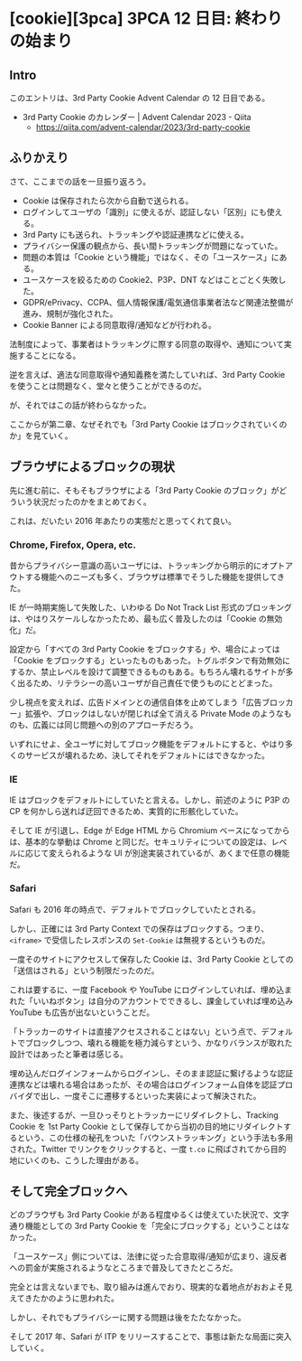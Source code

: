 # [cookie][3pca] 3PCA 12 日目: 終わりの始まり

## Intro

このエントリは、3rd Party Cookie Advent Calendar の 12 日目である。

- 3rd Party Cookie のカレンダー | Advent Calendar 2023 - Qiita
  - https://qiita.com/advent-calendar/2023/3rd-party-cookie


## ふりかえり

さて、ここまでの話を一旦振り返ろう。

- Cookie は保存されたら次から自動で送られる。
- ログインしてユーザの「識別」に使えるが、認証しない「区別」にも使える。
- 3rd Party にも送られ、トラッキングや認証連携などに使える。
- プライバシー保護の観点から、長い間トラッキングが問題になっていた。
- 問題の本質は「Cookie という機能」ではなく、その「ユースケース」にある。
- ユースケースを絞るための Cookie2、P3P、DNT などはことごとく失敗した。
- GDPR/ePrivacy、CCPA、個人情報保護/電気通信事業者法など関連法整備が進み、規制が強化された。
- Cookie Banner による同意取得/通知などが行われる。

法制度によって、事業者はトラッキングに際する同意の取得や、通知について実施することになる。

逆を言えば、適法な同意取得や通知義務を満たしていれば、3rd Party Cookie を使うことは問題なく、堂々と使うことができるのだ。

が、それではこの話が終わらなかった。

ここからが第二章、なぜそれでも「3rd Party Cookie はブロックされていくのか」を見ていく。


## ブラウザによるブロックの現状

先に進む前に、そもそもブラウザによる「3rd Party Cookie のブロック」がどういう状況だったのかをまとめておく。

これは、だいたい 2016 年あたりの実態だと思ってくれて良い。


### Chrome, Firefox, Opera, etc.

昔からプライバシー意識の高いユーザには、トラッキングから明示的にオプトアウトする機能へのニーズも多く、ブラウザは標準でそうした機能を提供してきた。

IE が一時期実施して失敗した、いわゆる Do Not Track List 形式のブロッキングは、やはりスケールしなかったため、最も広く普及したのは「Cookie の無効化」だ。

設定から「すべての 3rd Party Cookie をブロックする」や、場合によっては「Cookie をブロックする」といったものもあった。トグルボタンで有効無効にするか、禁止レベルを設けて調整できるものもある。もちろん壊れるサイトが多く出るため、リテラシーの高いユーザが自己責任で使うものにとどまった。

少し視点を変えれば、広告ドメインとの通信自体を止めてしまう「広告ブロッカー」拡張や、ブロックはしないが閉じれば全て消える Private Mode のようなものも、広義には同じ問題への別のアプローチだろう。

いずれにせよ、全ユーザに対してブロック機能をデフォルトにすると、やはり多くのサービスが壊れるため、決してそれをデフォルトにはできなかった。


### IE

IE はブロックをデフォルトにしていたと言える。しかし、前述のように P3P の CP を何かしら送れば迂回できるため、実質的に形骸化していた。

そして IE が引退し、Edge が Edge HTML から Chromium ベースになってからは、基本的な挙動は Chrome と同じだ。セキュリティについての設定は、レベルに応じて変えられるような UI が別途実装されているが、あくまで任意の機能だ。


### Safari

Safari も 2016 年の時点で、デフォルトでブロックしていたとされる。

しかし、正確には 3rd Party Context での保存はブロックする。つまり、`<iframe>` で受信したレスポンスの `Set-Cookie` は無視するというものだ。

一度そのサイトにアクセスして保存した Cookie は、3rd Party Cookie としての「送信はされる」という制限だったのだ。

これは要するに、一度 Facebook や YouTube にログインしていれば、埋め込まれた「いいねボタン」は自分のアカウントでできるし、課金していれば埋め込み YouTube も広告が出ないということだ。

「トラッカーのサイトは直接アクセスされることはない」という点で、デフォルトでブロックしつつ、壊れる機能を極力減らすという、かなりバランスが取れた設計ではあったと筆者は感じる。

埋め込んだログインフォームからログインし、そのまま認証に繋げるような認証連携などは壊れる場合はあったが、その場合はログインフォーム自体を認証プロバイダで出し、一度そこに遷移するといった実装によって解決された。

また、後述するが、一旦ひっそりとトラッカーにリダイレクトし、Tracking Cookie を 1st Party Cookie として保存してから当初の目的地にリダイレクトするという、この仕様の秘孔をついた「バウンストラッキング」という手法も多用された。Twitter でリンクをクリックすると、一度 `t.co` に飛ばされてから目的地にいくのも、こうした理由がある。


## そして完全ブロックへ

どのブラウザも 3rd Party Cookie がある程度ゆるくは使えていた状況で、文字通り機能としての 3rd Party Cookie を「完全にブロックする」ということはなかった。

「ユースケース」側については、法律に従った合意取得/通知が広まり、違反者への罰金が実施されるようなところまで普及してきたところだ。

完全とは言えないまでも、取り組みは進んでおり、現実的な着地点がおおよそ見えてきたかのように思われた。

しかし、それでもプライバシーに関する問題は後をたたなかった。

そして 2017 年、Safari が ITP をリリースすることで、事態は新たな局面に突入していく。